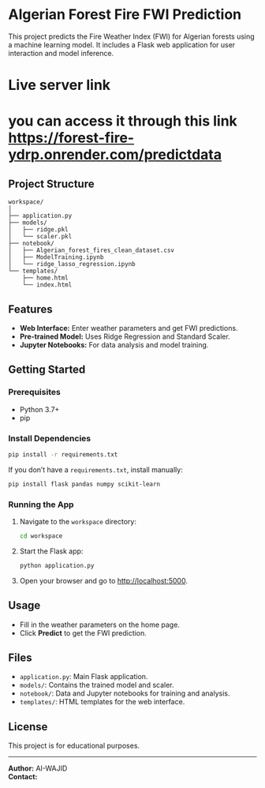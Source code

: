 # Algerian Forest Fire FWI Prediction

This project predicts the Fire Weather Index (FWI) for Algerian forests using a machine learning model. It includes a Flask web application for user interaction and model inference.

# Live server link
# you can access it through this link https://forest-fire-ydrp.onrender.com/predictdata

## Project Structure

```
workspace/
│
├── application.py
├── models/
│   ├── ridge.pkl
│   └── scaler.pkl
├── notebook/
│   ├── Algerian_forest_fires_clean_dataset.csv
│   ├── ModelTraining.ipynb
│   └── ridge_lasso_regression.ipynb
└── templates/
    ├── home.html
    └── index.html
```

## Features

- **Web Interface:** Enter weather parameters and get FWI predictions.
- **Pre-trained Model:** Uses Ridge Regression and Standard Scaler.
- **Jupyter Notebooks:** For data analysis and model training.

## Getting Started

### Prerequisites

- Python 3.7+
- pip

### Install Dependencies

```bash
pip install -r requirements.txt
```

If you don’t have a `requirements.txt`, install manually:

```bash
pip install flask pandas numpy scikit-learn
```

### Running the App

1. Navigate to the `workspace` directory:
    ```bash
    cd workspace
    ```

2. Start the Flask app:
    ```bash
    python application.py
    ```

3. Open your browser and go to [http://localhost:5000](http://localhost:5000).

## Usage

- Fill in the weather parameters on the home page.
- Click **Predict** to get the FWI prediction.

## Files

- `application.py`: Main Flask application.
- `models/`: Contains the trained model and scaler.
- `notebook/`: Data and Jupyter notebooks for training and analysis.
- `templates/`: HTML templates for the web interface.

## License

This project is for educational purposes.

---

**Author:** AI-WAJID  
**Contact:**

